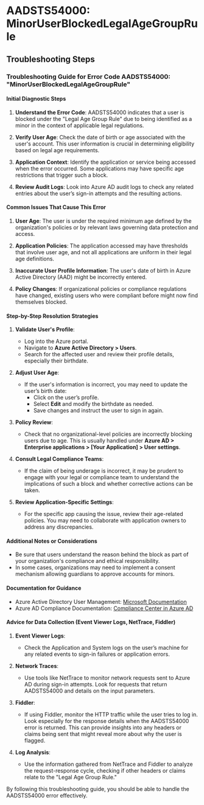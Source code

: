 # AADSTS54000: MinorUserBlockedLegalAgeGroupRule


## Troubleshooting Steps
### Troubleshooting Guide for Error Code AADSTS54000: "MinorUserBlockedLegalAgeGroupRule"

#### Initial Diagnostic Steps

1. **Understand the Error Code**: AADSTS54000 indicates that a user is blocked under the "Legal Age Group Rule" due to being identified as a minor in the context of applicable legal regulations.
   
2. **Verify User Age**: Check the date of birth or age associated with the user's account. This user information is crucial in determining eligibility based on legal age requirements.

3. **Application Context**: Identify the application or service being accessed when the error occurred. Some applications may have specific age restrictions that trigger such a block.

4. **Review Audit Logs**: Look into Azure AD audit logs to check any related entries about the user’s sign-in attempts and the resulting actions.

#### Common Issues That Cause This Error

1. **User Age**: The user is under the required minimum age defined by the organization's policies or by relevant laws governing data protection and access.

2. **Application Policies**: The application accessed may have thresholds that involve user age, and not all applications are uniform in their legal age definitions.

3. **Inaccurate User Profile Information**: The user's date of birth in Azure Active Directory (AAD) might be incorrectly entered.

4. **Policy Changes**: If organizational policies or compliance regulations have changed, existing users who were compliant before might now find themselves blocked.

#### Step-by-Step Resolution Strategies

1. **Validate User's Profile**:
    - Log into the Azure portal.
    - Navigate to **Azure Active Directory > Users**.
    - Search for the affected user and review their profile details, especially their birthdate.

2. **Adjust User Age**:
    - If the user's information is incorrect, you may need to update the user’s birth date:
      - Click on the user’s profile.
      - Select **Edit** and modify the birthdate as needed.
      - Save changes and instruct the user to sign in again.

3. **Policy Review**:
    - Check that no organizational-level policies are incorrectly blocking users due to age. This is usually handled under **Azure AD > Enterprise applications > [Your Application] > User settings**.

4. **Consult Legal Compliance Teams**:
    - If the claim of being underage is incorrect, it may be prudent to engage with your legal or compliance team to understand the implications of such a block and whether corrective actions can be taken.

5. **Review Application-Specific Settings**:
    - For the specific app causing the issue, review their age-related policies. You may need to collaborate with application owners to address any discrepancies.

#### Additional Notes or Considerations

- Be sure that users understand the reason behind the block as part of your organization's compliance and ethical responsibility.
- In some cases, organizations may need to implement a consent mechanism allowing guardians to approve accounts for minors.

#### Documentation for Guidance

- Azure Active Directory User Management: [Microsoft Documentation](https://docs.microsoft.com/en-us/azure/active-directory/users-users)
- Azure AD Compliance Documentation: [Compliance Center in Azure AD](https://docs.microsoft.com/en-us/azure/active-directory/compliance/)

#### Advice for Data Collection (Event Viewer Logs, NetTrace, Fiddler)

1. **Event Viewer Logs**: 
   - Check the Application and System logs on the user’s machine for any related events to sign-in failures or application errors.

2. **Network Traces**:
   - Use tools like NetTrace to monitor network requests sent to Azure AD during sign-in attempts. Look for requests that return AADSTS54000 and details on the input parameters.

3. **Fiddler**:
   - If using Fiddler, monitor the HTTP traffic while the user tries to log in. Look especially for the response details when the AADSTS54000 error is returned. This can provide insights into any headers or claims being sent that might reveal more about why the user is flagged.

4. **Log Analysis**:
   - Use the information gathered from NetTrace and Fiddler to analyze the request-response cycle, checking if other headers or claims relate to the "Legal Age Group Rule."

By following this troubleshooting guide, you should be able to handle the AADSTS54000 error effectively.